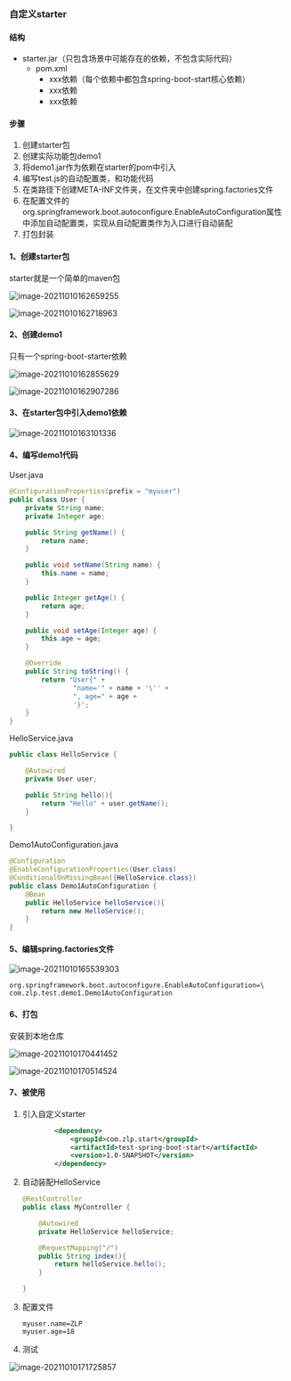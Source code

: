 ### 自定义starter

#### 结构

- starter.jar（只包含场景中可能存在的依赖，不包含实际代码）
  - pom.xml
    - xxx依赖（每个依赖中都包含spring-boot-start核心依赖）
    - xxx依赖
    - xxx依赖

#### 步骤

1. 创建starter包
2. 创建实际功能包demo1
3. 将demo1.jar作为依赖在starter的pom中引入
4. 编写test.js的自动配置类，和功能代码
5. 在类路径下创建META-INF文件夹，在文件夹中创建spring.factories文件
6. 在配置文件的org.springframework.boot.autoconfigure.EnableAutoConfiguration属性中添加自动配置类，实现从自动配置类作为入口进行自动装配
7. 打包封装



#### 1、创建starter包

starter就是一个简单的maven包

![image-20211010162659255](image/image-20211010162659255.png)

![image-20211010162718963](image/image-20211010162718963.png)



#### 2、创建demo1

只有一个spring-boot-starter依赖

![image-20211010162855629](image/image-20211010162855629.png)

![image-20211010162907286](image/image-20211010162907286.png)



#### 3、在starter包中引入demo1依赖

![image-20211010163101336](image/image-20211010163101336.png)



#### 4、编写demo1代码

User.java

```java
@ConfigurationProperties(prefix = "myuser")
public class User {
    private String name;
    private Integer age;

    public String getName() {
        return name;
    }

    public void setName(String name) {
        this.name = name;
    }

    public Integer getAge() {
        return age;
    }

    public void setAge(Integer age) {
        this.age = age;
    }

    @Override
    public String toString() {
        return "User{" +
                "name='" + name + '\'' +
                ", age=" + age +
                '}';
    }
}
```

HelloService.java

```java
public class HelloService {

    @Autowired
    private User user;

    public String hello(){
        return "Hello" + user.getName();
    }

}
```

Demo1AutoConfiguration.java

```java
@Configuration
@EnableConfigurationProperties(User.class)
@ConditionalOnMissingBean({HelloService.class})
public class Demo1AutoConfiguration {
    @Bean
    public HelloService helloService(){
        return new HelloService();
    }
}
```

#### 5、编辑spring.factories文件

![image-20211010165539303](image/image-20211010165539303.png)

```factories
org.springframework.boot.autoconfigure.EnableAutoConfiguration=\
com.zlp.test.demo1.Demo1AutoConfiguration
```

#### 6、打包

安装到本地仓库

![image-20211010170441452](image/image-20211010170441452.png)

![image-20211010170514524](image/image-20211010170514524.png)



#### 7、被使用

1. 引入自定义starter

   ```xml
           <dependency>
               <groupId>com.zlp.start</groupId>
               <artifactId>test-spring-boot-start</artifactId>
               <version>1.0-SNAPSHOT</version>
           </dependency>
   ```

2. 自动装配HelloService

   ```java
   @RestController
   public class MyController {
   
       @Autowired
       private HelloService helloService;
   
       @RequestMapping("/")
       public String index(){
           return helloService.hello();
       }
   
   }
   ```

3. 配置文件

   ```properties
   myuser.name=ZLP
   myuser.age=18
   ```

4. 测试

![image-20211010171725857](image/image-20211010171725857.png)